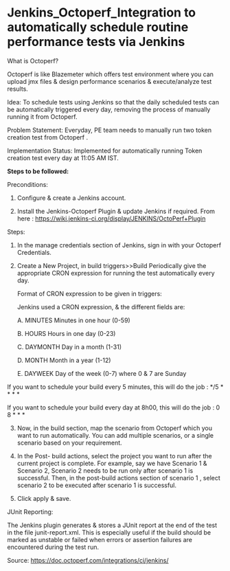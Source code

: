 # Jenkins_Octoperf_Integration to automatically schedule routine performance tests via Jenkins

What is Octoperf? 

Octoperf is like Blazemeter which offers test environment where you can upload jmx files & design performance scenarios & execute/analyze test results. 

Idea: To schedule tests using Jenkins so that the daily scheduled tests can be automatically triggered every day, removing the process of manually running it from Octoperf.

Problem Statement: Everyday, PE team needs to manually run two token creation test from Octoperf .

Implementation Status: Implemented for automatically running Token creation test every day at 11:05 AM IST.

**Steps to be followed:**

Preconditions:

1.	Configure & create a Jenkins account.

2.	Install the Jenkins-Octoperf Plugin & update Jenkins if required. From here : https://wiki.jenkins-ci.org/display/JENKINS/OctoPerf+Plugin

Steps:

1.	In the manage credentials section of Jenkins, sign in with your Octoperf Credentials.

2.	Create a New Project, in build triggers>>Build Periodically give the appropriate CRON expression for running the test automatically every day.

 	Format of CRON expression to be given in triggers:

 	Jenkins used a CRON expression, & the different fields are:

 	A. MINUTES Minutes in one hour (0-59)

 	B. HOURS Hours in one day (0-23)

 	C. DAYMONTH Day in a month (1-31)

 	D. MONTH Month in a year (1-12)

 	E. DAYWEEK Day of the week (0-7) where 0 & 7 are Sunday

If you want to schedule your build every 5 minutes, this will do the job : */5 * * * *

If you want to schedule your build every day at 8h00, this will do the job : 0 8 * * *
 

3.	Now, in the build section, map the scenario from Octoperf which you want to run automatically. You can add multiple scenarios, or a single scenario based on your requirement.

4.	In the Post- build actions, select the project you want to run after the current project is complete. For example, say we have Scenario 1 & Scenario 2, Scenario 2 needs to be run only after scenario 1 is successful. Then, in the post-build actions section of scenario 1 , select scenario 2 to be executed after scenario 1 is successful.

5.	Click apply & save.

JUnit Reporting:

The Jenkins plugin generates & stores a JUnit report at the end of the test in the file junit-report.xml. This is especially useful if the build should be marked as unstable or failed when errors or assertion failures are encountered during the test run.

Source: https://doc.octoperf.com/integrations/ci/jenkins/

